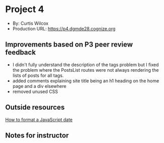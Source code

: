 # Project 4
+ By: Curtis Wilcox
+ Production URL: <https://p4.dgmde28.cognize.org>

## Improvements based on P3 peer review feedback
- I didn't fully understand the description of the tags problem but I fixed the problem where the PostsList routes were not always rendering the lists of posts for all tags.
- added comments explaining site title being an h1 heading on the home page and a div elsewhere
- removed unused CSS

## Outside resources
[How to format a JavaScript date](https://stackoverflow.com/a/34015511)

## Notes for instructor
